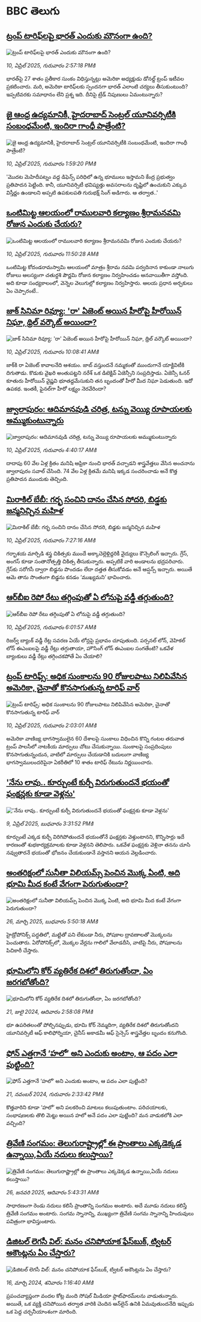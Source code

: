 # BBC తెలుగు## [ట్రంప్ టారిఫ్‌లపై భారత్ ఎందుకు మౌనంగా ఉంది?](https://www.bbc.com/telugu/articles/c5y661gyyz6o?at_campaign=githubrss)![ట్రంప్ టారిఫ్‌లపై భారత్ ఎందుకు మౌనంగా ఉంది?](https://ichef.bbci.co.uk/ace/standard/240/cpsprodpb/bf96/live/50b7ff60-1617-11f0-a455-cf1d5f751d2f.jpg)_10, ఏప్రిల్ 2025, గురువారం 2:57:18 PMకి_భారత్‌పై 27 శాతం ప్రతీకార సుంకం విధిస్తున్నట్లు అమెరికా అధ్యక్షుడు డోనల్డ్ ట్రంప్ ఇటీవల ప్రకటించారు. మరి, అమెరికా టారిఫ్‌లకు స్పందనగా భారత్ ఎలాంటి చర్యలు తీసుకుంటుంది? ఇప్పటివరకు సమాధానం లేని ప్రశ్న ఇది. దీనిపై ట్రేడ్ నిపుణులు ఏమంటున్నారు?## [జై ఆంధ్ర ఉద్యమానికీ, హైదరాబాద్ సెంట్రల్  యూనివర్సిటీకి సంబంధమేంటి, ఇందిరా గాంధీ పాత్రేంటి?](https://www.bbc.com/telugu/articles/ce3vv8ydvqko?at_campaign=githubrss)![జై ఆంధ్ర ఉద్యమానికీ, హైదరాబాద్ సెంట్రల్  యూనివర్సిటీకి సంబంధమేంటి, ఇందిరా గాంధీ పాత్రేంటి?](https://ichef.bbci.co.uk/ace/standard/240/cpsprodpb/b4ea/live/4ec8ac20-160f-11f0-998c-6b1bac7d7605.jpg)_10, ఏప్రిల్ 2025, గురువారం 1:59:20 PMకి_'మొదట మెహిదీపట్నం వద్ద డిఫెన్స్ పరిధిలో ఉన్న భూములు ఇస్తామని కేంద్ర ప్రభుత్వం ప్రతిపాదన పెట్టింది. కానీ, యూనివర్సిటీ భవిష్యత్తు అవసరాలను దృష్టిలో ఉంచుకుని ఎక్కువ విస్తీర్ణం ఉండాలని అప్పటి ఉపకులపతి గురుభక్ష్ సింగ్ అడిగారు. ఆ తర్వాత..'## [ఒంటిమిట్ట ఆలయంలో రాములవారి కల్యాణం శ్రీరామనవమి రోజున ఎందుకు చేయరు?](https://www.bbc.com/telugu/articles/ce822j5e465o?at_campaign=githubrss)![ఒంటిమిట్ట ఆలయంలో రాములవారి కల్యాణం శ్రీరామనవమి రోజున ఎందుకు చేయరు?](https://ichef.bbci.co.uk/ace/standard/240/cpsprodpb/fed5/live/25534d40-1601-11f0-b58a-6113af226972.jpg)_10, ఏప్రిల్ 2025, గురువారం 11:50:28 AMకి_ఒంటిమిట్ట కోదండరామస్వామి ఆలయంలో మాత్రం శ్రీరామ నవమి పర్వదినాన కాకుండా నాలుగు రోజులు ఆలస్యంగా చతుర్దశి పౌర్ణమి రోజున కల్యాణం నిర్వహించడం ఆనవాయితీగా వస్తోంది. అది కూడా సంధ్యకాలంలో, వెన్నెల వెలుగుల్లో కల్యాణం నిర్వహిస్తారు. ఆలయ ప్రధాన అర్చకులు ఏం చెప్పారంటే..## [జాక్ సినిమా రివ్యూ: 'రా' ఏజెంట్ అయిన హీరోపై హీరోయిన్ నిఘా, థ్రిల్ వర్కౌట్ అయిందా?](https://www.bbc.com/telugu/articles/c5yppwg57gqo?at_campaign=githubrss)![జాక్ సినిమా రివ్యూ: 'రా' ఏజెంట్ అయిన హీరోపై హీరోయిన్ నిఘా, థ్రిల్ వర్కౌట్ అయిందా?](https://ichef.bbci.co.uk/ace/standard/240/cpsprodpb/185b/live/65f8da20-15ef-11f0-8c3b-8106b4d129cd.jpg)_10, ఏప్రిల్ 2025, గురువారం 10:08:41 AMకి_జాక్‌కి రా ఏజెంట్ కావాల‌నేది ఆశ‌యం. జాబ్ వ‌స్తుంద‌నే న‌మ్మ‌కంతో ముందుగానే యాక్టివిటీకి దిగుతాడు. కొడుకు వైఖ‌రి అంతుప‌ట్ట‌ని న‌రేశ్ ఒక డిటెక్టివ్ ఏజెన్సీని సంప్ర‌దిస్తాడు. ఏజెన్సీ ఓనర్ కూతురు హీరోయిన్ వైష్ణ‌వి భూతద్దమేసుకుని త‌న బృందంతో హీరో మీద నిఘా పెడుతుంది. ఇదో ఉప‌క‌థ‌. ఇంతకీ, ఫైన‌ల్‌గా హీరో ల‌క్ష్యం నెర‌వేరిందా?## [జ్వాలాపురం: ఆదిమానవుడి చరిత్ర, టన్ను వెయ్యి రూపాయలకు అమ్ముకుంటున్నారు ](https://www.bbc.com/telugu/articles/creqqnwdd5qo?at_campaign=githubrss)![జ్వాలాపురం: ఆదిమానవుడి చరిత్ర, టన్ను వెయ్యి రూపాయలకు అమ్ముకుంటున్నారు ](https://ichef.bbci.co.uk/ace/standard/240/cpsprodpb/765e/live/b472e2d0-15b4-11f0-842b-a7355694993d.jpg)_10, ఏప్రిల్ 2025, గురువారం 4:40:17 AMకి_దాదాపు 60 వేల ఏళ్ల క్రితం మనిషి ఆఫ్రికా నుంచి భారత్ వచ్చాడని శాస్త్రవేత్తలు వేసిన అంచనాను జ్వాలాపురం సవాల్ చేసింది. 74 వేల ఏళ్ల క్రితమే మనిషి ఇక్కడ సంచరించాడు అనే కొత్త ప్రతిపాదన ముందుకు తెచ్చింది.## [మిరాకిల్ బేబీ: గర్భ సంచిని దానం చేసిన సోదరి, బిడ్డకు జన్మనిచ్చిన మహిళ ](https://www.bbc.com/telugu/articles/c0ellq0x4xzo?at_campaign=githubrss)![మిరాకిల్ బేబీ: గర్భ సంచిని దానం చేసిన సోదరి, బిడ్డకు జన్మనిచ్చిన మహిళ ](https://ichef.bbci.co.uk/ace/standard/240/cpsprodpb/d79d/live/5708d040-15d8-11f0-8afa-814690b54757.png)_10, ఏప్రిల్ 2025, గురువారం 7:27:16 AMకి_గర్భాశయ మార్పిడి శస్త్ర చికిత్సకు ముందే అక్కాచెల్లెళ్లిద్దరికీ వైద్యులు కౌన్సెలింగ్ ఇచ్చారు.  గ్రేస్, అంగస్‌ కూడా సంతానోత్పత్తి చికిత్స తీసుకున్నారు. అప్పటికే వారి అండాలను భద్రపరిచారు. గ్రేస్‌కు సరోగసీ ద్వారా బిడ్డను పొందడం లేదా దత్తత తీసుకోవడం అనే ఆప్షన్స్ ఇచ్చారు. అయితే ఆమె తాను సొంతంగా బిడ్డను కనడం ‘ముఖ్యమని’ భావించారు.## [ఆర్‌బీఐ రెపో రేటు తగ్గింపుతో ఏ లోనుపై వడ్డీ తగ్గుతుంది?](https://www.bbc.com/telugu/articles/cvgpp8r3kpdo?at_campaign=githubrss)![ఆర్‌బీఐ రెపో రేటు తగ్గింపుతో ఏ లోనుపై వడ్డీ తగ్గుతుంది?](https://ichef.bbci.co.uk/ace/standard/240/cpsprodpb/d0db/live/65ff0430-15b9-11f0-8894-f986b454b2da.jpg)_10, ఏప్రిల్ 2025, గురువారం 6:01:57 AMకి_రిజర్వ్ బ్యాంక్ వడ్డీ రేట్ల సవరణ ఏయే లోన్లపై ప్రభావం చూపుతుంది. పర్సనల్ లోన్, వెహికల్ లోన్ ఈఎంఐలపై వడ్డీ రేట్లు తగ్గుతాయా, హౌసింగ్ లోన్ ఈఎంఐల సంగతేంటి? ఒకవేళ బ్యాంకులు వడ్డీ రేట్లు తగ్గించకపోతే ఏం చేయాలి?## [ట్రంప్ టారిఫ్స్: అధిక సుంకాలను 90 రోజులపాటు నిలిపివేసిన అమెరికా, చైనాతో కొనసాగుతున్న టారిఫ్ వార్ ](https://www.bbc.com/telugu/articles/cvg88p5q4j5o?at_campaign=githubrss)![ట్రంప్ టారిఫ్స్: అధిక సుంకాలను 90 రోజులపాటు నిలిపివేసిన అమెరికా, చైనాతో కొనసాగుతున్న టారిఫ్ వార్ ](https://ichef.bbci.co.uk/ace/standard/240/cpsprodpb/5b23/live/f457ddd0-15ad-11f0-ad8b-bf27d985abc0.jpg)_10, ఏప్రిల్ 2025, గురువారం 2:03:01 AMకి_అమెరికా వాణిజ్య భాగస్వాములైన 60 దేశాలపై సుంకాలు విధించిన కొన్ని గంటల తరువాత ట్రంప్ పాలసీలో నాటకీయ మార్పులు చోటు చేసుకున్నాయి. సుంకాలపై సంప్రదింపులు కొనసాగుతున్నందున, వాటిలో మార్పులు చేయడానికి బదులుగా  వాణిజ్య భాగస్వాములందరిపైనా ఏకరీతిలో 10 శాతం టారిఫ్ రేటును నిర్ణయించారు.## ['నేను లావు.. కూర్చుంటే కుర్చీ విరుగుతుందనే భయంతో ఫంక్షన్లకు కూడా వెళ్లను'](https://www.bbc.com/telugu/articles/c15vvnj0zdyo?at_campaign=githubrss)!['నేను లావు.. కూర్చుంటే కుర్చీ విరుగుతుందనే భయంతో ఫంక్షన్లకు కూడా వెళ్లను'](https://ichef.bbci.co.uk/ace/standard/240/cpsprodpb/a150/live/b3c44300-1556-11f0-b1a2-c9cc9d197e2f.jpg)_9, ఏప్రిల్ 2025, బుధవారం 3:31:52 PMకి_కూర్చుంటే ఎక్కడ కుర్చీ విరిగిపోతుందనే భయంతోనే ఫంక్షన్లకు వెళ్తుంటానని, కొన్నిసార్లు ఇదే కారణంతో శుభకార్యక్రమాలకు కూడా వెళ్లనని తెలిపారు. ఒకవేళ ఫంక్షన్లకు వెళ్లినా తనను చూసి నవ్వుతారనే భయంతో భోజనం చేయకుండానే వస్తానని ఆయన వెల్లడించారు.## [అంతరిక్షంలో సునీతా విలియమ్స్ పెంచిన మొక్క ఏంటి, అది భూమి మీద కంటే వేగంగా పెరుగుతుందా?](https://www.bbc.com/telugu/articles/c1mn43gmj39o?at_campaign=githubrss)![అంతరిక్షంలో సునీతా విలియమ్స్ పెంచిన మొక్క ఏంటి, అది భూమి మీద కంటే వేగంగా పెరుగుతుందా?](https://ichef.bbci.co.uk/ace/standard/240/cpsprodpb/931a/live/71e4f570-0966-11f0-94d4-6f954f5dcfa3.jpg)_26, మార్చి 2025, బుధవారం 5:50:18 AMకి_హైడ్రోపోనిక్స్‌ పద్ధతిలో, మట్టితో పని లేకుండా నీరు, పోషకాల ద్రావణాలతో మొక్కలను పెంచుతారు. ఏరోపోనిక్స్‌లో, మొక్కల వేర్లను గాలిలో వేలాడదీసి, వాటిపై నీరు, పోషకాలను పిచికారీ చేస్తారు.## [భూమిలోని కోర్ వ్యతిరేక దిశలో తిరుగుతోందా, ఏం జరగబోతోంది?](https://www.bbc.com/telugu/articles/crgr7rnd7g4o?at_campaign=githubrss)![భూమిలోని కోర్ వ్యతిరేక దిశలో తిరుగుతోందా, ఏం జరగబోతోంది?](https://ichef.bbci.co.uk/ace/standard/240/cpsprodpb/cc28/live/4457bc00-3ec3-11ef-b2f4-77406157b906.jpg)_21, జులై 2024, ఆదివారం 2:58:08 PMకి_భూ ఉపరితలంతో పోల్చినప్పుడు, భూమి కోర్ నెమ్మదిగా, వ్యతిరేక దిశలో తిరుగుతోందని యూనివర్సిటీ ఆఫ్ కాలిఫోర్నియా, చైనీస్ అకాడమీ ఆఫ్ సైన్సెస్‌ శాస్త్రవేత్తల బృందం కనుగొంది.## [ఫోన్ ఎత్తగానే ‘హలో’ అని ఎందుకు అంటాం, ఆ పదం ఎలా పుట్టింది?](https://www.bbc.com/telugu/articles/cgj7x7gdjq4o?at_campaign=githubrss)![ఫోన్ ఎత్తగానే ‘హలో’ అని ఎందుకు అంటాం, ఆ పదం ఎలా పుట్టింది?](https://ichef.bbci.co.uk/ace/standard/240/cpsprodpb/0618/live/7a20ebb0-a807-11ef-b21e-5359bd56d02f.jpg)_21, నవంబర్ 2024, గురువారం 2:33:42 PMకి_కొత్తవారిని కూడా ‘హలో’ అని పలకరించి మాటలు కలుపుతుంటాం.  పరిచయాలకు, సంభాషణలకు తొలి మెట్టు అయిన హలో అనే పదం ఎలా పుట్టింది? మన వాడుకలోకి ఎలా వచ్చింది?## [త్రివేణి సంగమం: తెలుగురాష్ట్రాల్లో ఈ ప్రాంతాలు ఎక్కడెక్కడ ఉన్నాయి,ఏయే నదులు కలుస్తాయి? ](https://www.bbc.com/telugu/articles/cz7elrr17jeo?at_campaign=githubrss)![త్రివేణి సంగమం: తెలుగురాష్ట్రాల్లో ఈ ప్రాంతాలు ఎక్కడెక్కడ ఉన్నాయి,ఏయే నదులు కలుస్తాయి? ](https://ichef.bbci.co.uk/ace/standard/240/cpsprodpb/9dad/live/7f50e780-da42-11ef-a37f-eba91255dc3d.jpg)_26, జనవరి 2025, ఆదివారం 5:43:31 AMకి_సాధారణంగా రెండు నదులు కలిసే ప్రాంతాన్ని సంగమం అంటారు. అదే మూడు నదులు కలిస్తే త్రివేణి సంగమం అంటారు. సంగమ స్నానాన్ని, ముఖ్యంగా త్రివేణి సంగమ స్నానాన్ని హిందువులు పవిత్రంగా భావిస్తుంటారు.## [డిజిటల్ లెగసీ విల్: మనం చనిపోయాక ఫేస్‌బుక్, ట్విటర్‌ అకౌంట్లను ఏం చేస్తారు?](https://www.bbc.com/telugu/articles/cx0zl1qeyq2o?at_campaign=githubrss)![డిజిటల్ లెగసీ విల్: మనం చనిపోయాక ఫేస్‌బుక్, ట్విటర్‌ అకౌంట్లను ఏం చేస్తారు?](https://ichef.bbci.co.uk/ace/standard/240/cpsprodpb/bea2/live/2323ffd0-e2d4-11ee-9410-0f893255c2a0.jpg)_16, మార్చి 2024, శనివారం 1:16:40 AMకి_ప్రపంచవ్యాప్తంగా వందల కోట్ల మంది సోషల్ మీడియా ఫ్లాట్‌ఫారమ్‌లను వాడుతున్నారు. అయితే, ఒక వ్యక్తి చనిపోయిన తర్వాత వారికి చెందిన ఆన్‌లైన్ ఉనికి ఏమవుతుందనేది ఇప్పుడు ఒక పెద్ద చర్చనీయాంశంగా మారింది.